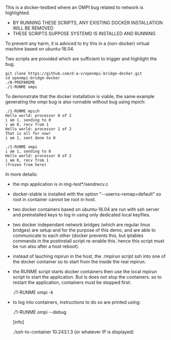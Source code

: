 
This is a docker-testbed where an OMPI bug related to network is highlighted.

* BY RUNNING THESE SCRIPTS, ANY EXISTING DOCKER INSTALLATION WILL BE REMOVED
* THESE SCRIPTS SUPPOSE SYSTEMD IS INSTALLED AND RUNNING

To prevent any harm, it is adviced to try this in a (non-docker) virtual machine
based on ubuntu-16.04.

Two scripts are provided which are sufficient to trigger and highlight the bug.

	git clone https://github.com/d-a-v/openmpi-bridge-docker.git
	cd openmpi-bridge-docker
	./0-PREPAREME
	./1-RUNME ompi

To demonstrate that the docker installation is viable, the same example
generating the ompi bug is also runnable without bug using mpich:

	./1-RUNME mpich
	Hello world: processor 0 of 2
	i am 1, sending to 0
	i am 0, recv from 1
	Hello world: processor 1 of 2
	That is all for now!
	i am 1, sent done to 0

	./1-RUNME ompi
	i am 1, sending to 0
	Hello world: processor 0 of 2
	i am 0, recv from 1
	(frozen from here)

In more details:

* the mpi application is in img-test*/sendrecv.c

* docker-stable is installed with the option "--userns-remap=default" so
  root in container cannot be root in host.

* two docker containers based on ubuntu-16.04 are run with ssh server and
  preinstalled keys to log in using only dedicated local keyfiles.

* two docker independant network bridges (which are regular linux bridges)
  are setup and for the purpose of this demo, and are able to communicate
  to each other
  (docker prevents this, but iptables commands in the postinstall
   script re-enable this. hence this script must be run also after a host
   reboot).

* instead of lauching mpirun in the host, the ./mpirun script ssh into one
  of the docker container so to start from the inside the real mpirun.

* the RUNME script starts docker containers then use the local mpirun script
  to start the application. But is does not stop the containers.
  so to restart the application, containers must be stopped first:

	./1-RUNME ompi -k

* to log into containers, instructions to do so are printed using:

	./1-RUNME ompi --debug
	
	[info]
	
	./ssh-to-container 10.243.1.3 (or whatever IP is displayed)
